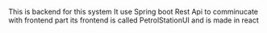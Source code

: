 This is backend for this system
It use Spring boot Rest Api to comminucate with frontend part
its frontend is called PetrolStationUI and is made in react
